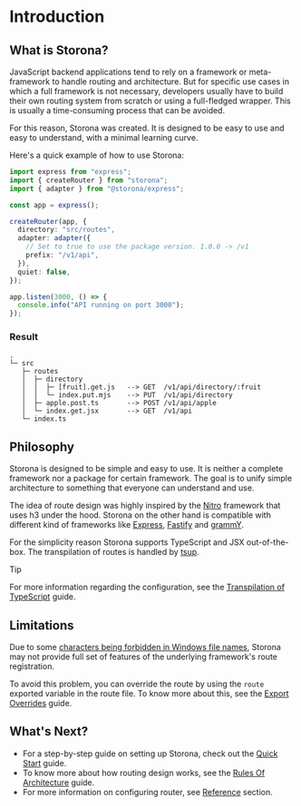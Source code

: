 # Introduction

## What is Storona?

JavaScript backend applications tend to rely on a framework or meta-framework to handle routing and architecture. But for specific use cases in which a full framework is not necessary, developers usually have to build their own routing system from scratch or using a full-fledged wrapper. This is usually a time-consuming process that can be avoided.

For this reason, Storona was created. It is designed to be easy to use and easy to understand, with a minimal learning curve.

Here's a quick example of how to use Storona:

```ts twoslash
import express from "express";
import { createRouter } from "storona";
import { adapter } from "@storona/express";

const app = express();

createRouter(app, {
  directory: "src/routes",
  adapter: adapter({
    // Set to true to use the package version. 1.0.0 -> /v1
    prefix: "/v1/api",
  }),
  quiet: false,
});

app.listen(3000, () => {
  console.info("API running on port 3000");
});
```

### Result

```
.
└─ src
   ├─ routes
   │  ├─ directory
   │  │  ├─ [fruit].get.js   --> GET  /v1/api/directory/:fruit
   │  │  └─ index.put.mjs    --> PUT  /v1/api/directory
   │  ├─ apple.post.ts       --> POST /v1/api/apple
   │  └─ index.get.jsx       --> GET  /v1/api
   └─ index.ts
```

## Philosophy

Storona is designed to be simple and easy to use. It is neither a complete framework nor a package for certain framework. The goal is to unify simple architecture to something that everyone can understand and use.

The idea of route design was highly inspired by the [Nitro](https://nitro.unjs.io/guide/routing#filesystem-routing) framework that uses h3 under the hood. Storona on the other hand is compatible with different kind of frameworks like [Express](https://expressjs.com/), [Fastify](https://fastify.dev/) and [grammY](https://grammy.dev/).

For the simplicity reason Storona supports TypeScript and JSX out-of-the-box. The transpilation of routes is handled by [tsup](https://tsup.egoist.dev/).

> [!TIP]
> For more information regarding the configuration, see the [Transpilation of TypeScript](/learning/transpilation-of-typescript) guide.

## Limitations

Due to some [characters being forbidden in Windows file names](https://stackoverflow.com/a/31976060/14301934), Storona may not provide full set of features of the underlying framework's route registration.

To avoid this problem, you can override the route by using the `route` exported variable in the route file. To know more about this, see the [Export Overrides](/learning/export-overrides#overriding-route) guide.

## What's Next?

- For a step-by-step guide on setting up Storona, check out the [Quick Start](/guide/quick-start) guide.
- To know more about how routing design works, see the [Rules Of Architecture](/learning/rules-of-architecture) guide.
- For more information on configuring router, see [Reference](/reference/config) section.
